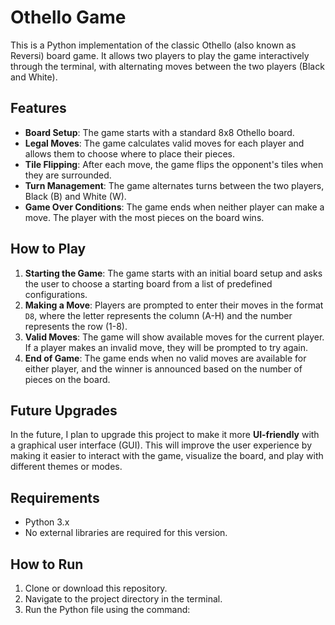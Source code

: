 # Othello Game

This is a Python implementation of the classic Othello (also known as Reversi) board game. It allows two players to play the game interactively through the terminal, with alternating moves between the two players (Black and White).

## Features
- **Board Setup**: The game starts with a standard 8x8 Othello board.
- **Legal Moves**: The game calculates valid moves for each player and allows them to choose where to place their pieces.
- **Tile Flipping**: After each move, the game flips the opponent's tiles when they are surrounded.
- **Turn Management**: The game alternates turns between the two players, Black (B) and White (W).
- **Game Over Conditions**: The game ends when neither player can make a move. The player with the most pieces on the board wins.

## How to Play
1. **Starting the Game**: The game starts with an initial board setup and asks the user to choose a starting board from a list of predefined configurations.
2. **Making a Move**: Players are prompted to enter their moves in the format `D8`, where the letter represents the column (A-H) and the number represents the row (1-8).
3. **Valid Moves**: The game will show available moves for the current player. If a player makes an invalid move, they will be prompted to try again.
4. **End of Game**: The game ends when no valid moves are available for either player, and the winner is announced based on the number of pieces on the board.

## Future Upgrades
In the future, I plan to upgrade this project to make it more **UI-friendly** with a graphical user interface (GUI). This will improve the user experience by making it easier to interact with the game, visualize the board, and play with different themes or modes.

## Requirements
- Python 3.x
- No external libraries are required for this version.

## How to Run
1. Clone or download this repository.
2. Navigate to the project directory in the terminal.
3. Run the Python file using the command:
